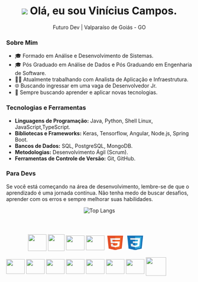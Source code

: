 <div align="center">
  <h1><img src="https://raw.githubusercontent.com/iampavangandhi/iampavangandhi/master/gifs/Hi.gif" width="30px"> Olá, eu sou Vinícius Campos.</h1>
  <p>Futuro Dev | Valparaíso de Goiás - GO</p>
</div>

### Sobre Mim
- 🎓 Formado em Análise e Desenvolvimento de Sistemas.
- 🎓 Pós Graduado em Análise de Dados e Pós Graduando em Engenharia de Software.
- 👨‍💻 Atualmente trabalhando com Analista de Aplicação e Infraestrutura.
- 🌐 Buscando ingressar em uma vaga de Desenvolvedor Jr.
- 🚀 Sempre buscando aprender e aplicar novas tecnologias.

### Tecnologias e Ferramentas
- **Linguagens de Programação:** Java, Python, Shell Linux, JavaScript,TypeScript.
- **Bibliotecas e Frameworks:** Keras, Tensorflow, Angular, Node.js, Spring Boot.
- **Bancos de Dados:** SQL, PostgreSQL, MongoDB.
- **Metodologias:** Desenvolvimento Ágil (Scrum).
- **Ferramentas de Controle de Versão:** Git, GitHub.

### Para Devs
Se você está começando na área de desenvolvimento, lembre-se de que o aprendizado é uma jornada contínua. Não tenha medo de buscar desafios, aprender com os erros e sempre melhorar suas habilidades.

<div align="center">
  <img src="https://github-readme-stats.vercel.app/api/top-langs/?username=vhcamposq&layout=compact&theme=dracula" alt="Top Langs">
</div>


#
  
<div style="display: inline-block;" align="center"><br>
  <img align="center" height="45" width="50" src="https://cdn.jsdelivr.net/gh/devicons/devicon/icons/java/java-original.svg">
  <img align="center" height="45" width="45" src="https://cdn.jsdelivr.net/gh/devicons/devicon/icons/python/python-original.svg">
  <img align="center" height="40" width="50" src="https://cdn.jsdelivr.net/gh/devicons/devicon/icons/javascript/javascript-original.svg">
  <img align="center" height="40" width="50" src="https://cdn.jsdelivr.net/gh/devicons/devicon/icons/typescript/typescript-original.svg">
  <img align="center" height="40" width="50" src="https://raw.githubusercontent.com/devicons/devicon/master/icons/html5/html5-original.svg">
  <img align="center" height="40" width="50" src="https://raw.githubusercontent.com/devicons/devicon/master/icons/css3/css3-original.svg">         
  <br /><br />
  <img align="center" height="40" width="50" src="https://cdn.jsdelivr.net/gh/devicons/devicon/icons/spring/spring-original.svg">
  <img align="center" height="40" width="50" src="https://cdn.jsdelivr.net/gh/devicons/devicon/icons/nodejs/nodejs-plain.svg">
  <img align="center" height="40" width="50" src="https://cdn.jsdelivr.net/gh/devicons/devicon/icons/angularjs/angularjs-original.svg">
  <img align="center" height="40" width="50" src="https://cdn.jsdelivr.net/gh/devicons/devicon/icons/postgresql/postgresql-original.svg">
  <img align="center" height="40" width="50" src="https://cdn.jsdelivr.net/gh/devicons/devicon@latest/icons/azuresqldatabase/azuresqldatabase-original.svg">
  <img align="center" height="40" width="50" src="https://cdn.jsdelivr.net/gh/devicons/devicon@latest/icons/mongodb/mongodb-original.svg" >
  <img align="center" height="40" width="50" src="https://cdn.jsdelivr.net/gh/devicons/devicon@latest/icons/git/git-original.svg" >
  <img align="center" height="50" width="55" src="https://cdn.jsdelivr.net/gh/devicons/devicon/icons/docker/docker-original.svg">
  
          
    



</div>

#
  

<br />

